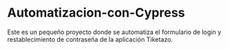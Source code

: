 # Automatizacion-con-Cypress
Este es un pequeño proyecto donde se automatiza el formulario de login y restablecimiento de contraseña de la aplicación Tiketazo.
